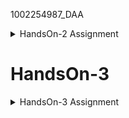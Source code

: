 1002254987_DAA
<details>

<summary>HandsOn-2 Assignment</summary>
# Proof of Correctness of selection sort

* Initialization 
At the start of the process; imagine a scenario where one part has all items sorted while the other part holds all items unsorted. 
After each round of the loop, in Selection Sort a specific condition remains true.

* Loop Invariant 
It is for selection sort after each outer iteration
The subarray from the beginning to the position i is sorted. 
The subarray starting from i + 1 to n is not sorted. 

* Maintenance of Invariant
In the process the algorithm locates the element within the section that has not yet been sorted starting index from i to n -1.
It places the element in its proper position (at index i) accomplishing this through swapping. 
Adding one element to the section of the array expands it as the unsorted part shrinks simultaneously. 

* Termination
The whole set has been fully dealt with. 
The section that has been arranged contains all the items. 
The section that needs sorting is currently vacant. 

* Correctness Argument
The inner loop guarantees the discovery of the smallest element, within the portion that is not yet sorted. 
The swapping operation accurately moves the element to the end of the sorted section. 
With each cycle of the loop in action The boundary of the sorted section shifts to the right, by one step Thus expanding its size by one increment. 
When the algorithm keeps running until all elements are arranged in order and the loop invariant remains valid during the process of execution of Selection Sort method; it is established that the array will be correctly sorted at the end. 

# Complexity Analysis
* Time Complexity: Selection Sort has a time complexity of O(n^2), where n is the number of elements. This is due to the nested loops where the inner loop performs approximately n/2 comparisons per iteration, leading to O(n^2) total comparisons.

* Space Complexity: The space complexity is O(1) as it sorts the array in place without requiring extra space beyond a few variables.
</details>


# HandsOn-3

<details>

<summary>HandsOn-3 Assignment</summary>

[`HandsOn-3.md`](HandsOn3/HandsOn3.md)
</details>